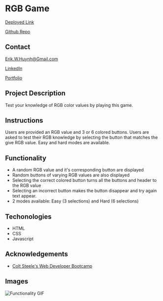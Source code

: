 # RGB Game
[Deployed Link](https://e-huynh.github.io/RGB_game/)

[Github Repo](https://github.com/E-Huynh/RGB_game)

## Contact

Erik.W.Huynh@Gmail.com

[LinkedIn](https://www.linkedin.com/in/erik-huynh-228321196/)

[Portfolio](https://e-huynh.github.io/updated_portfolio/)

## Project Description
Test your knowledge of RGB color values by playing this game.

## Instructions
Users are provided an RGB value and 3 or 6 colored buttons. Users are asked to test their RGB knowledge by selecting the button that matches the give RGB value. Easy and hard modes are available.

## Functionality
  * A random RGB value and it's corresponding button are displayed
  * Random buttons of varying RGB values are also displayed
  * Selecting the correct colored button turns all the buttons and header to the RGB value
  * Selecting an incorrect button makes the button disappear and try again text appear.
  * 2 modes available: Easy (3 selections) and Hard (6 selections)
  
## Techonologies
  * HTML
  * CSS
  * Javascript
## Acknowledgements
  * [Colt Steele's Web Developer Bootcamp](https://www.udemy.com/course/the-web-developer-bootcamp/) 

## Images
![Functionality GIF]()
